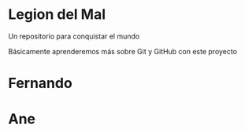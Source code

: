 # Legion del Mal
Un repositorio para conquistar el mundo

Básicamente aprenderemos más sobre Git y GitHub con este proyecto


# Fernando

# Ane


